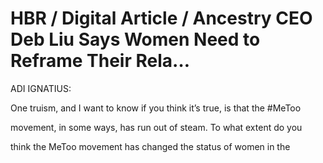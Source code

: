 # HBR / Digital Article / Ancestry CEO Deb Liu Says Women Need to Reframe Their Rela…

ADI IGNATIUS:

One truism, and I want to know if you think it’s true, is that the #MeToo

movement, in some ways, has run out of steam. To what extent do you

think the MeToo movement has changed the status of women in the